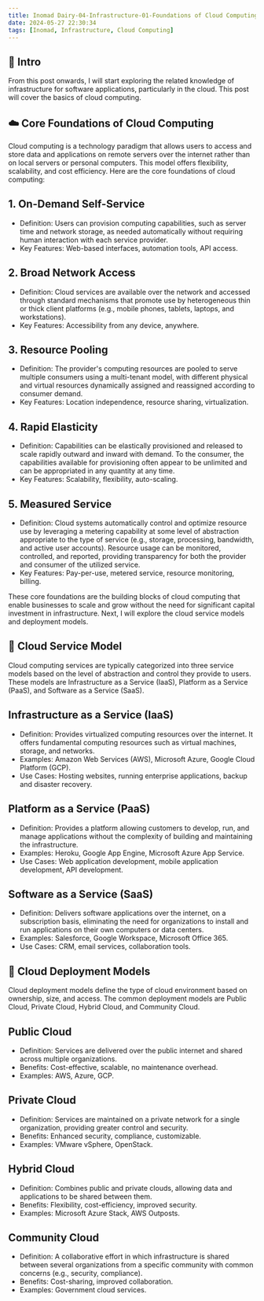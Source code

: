 ```yaml
---
title: Inomad Dairy-04-Infrastructure-01-Foundations of Cloud Computing
date: 2024-05-27 22:30:34
tags: [Inomad, Infrastructure, Cloud Computing]
---
```


## **🔎 Intro**

From this post onwards, I will start exploring the related knowledge of infrastructure for software applications, particularly in the cloud. This post will cover the basics of cloud computing.

<!-- more -->

## **☁️ Core Foundations of Cloud Computing**

Cloud computing is a technology paradigm that allows users to access and store data and applications on remote servers over the internet rather than on local servers or personal computers. This model offers flexibility, scalability, and cost efficiency. Here are the core foundations of cloud computing:

## 1. On-Demand Self-Service
- Definition: Users can provision computing capabilities, such as server time and network storage, as needed automatically without requiring human interaction with each service provider.
- Key Features: Web-based interfaces, automation tools, API access.

## 2. Broad Network Access
- Definition: Cloud services are available over the network and accessed through standard mechanisms that promote use by heterogeneous thin or thick client platforms (e.g., mobile phones, tablets, laptops, and workstations).
- Key Features: Accessibility from any device, anywhere.

## 3. Resource Pooling
- Definition: The provider's computing resources are pooled to serve multiple consumers using a multi-tenant model, with different physical and virtual resources dynamically assigned and reassigned according to consumer demand.
- Key Features: Location independence, resource sharing, virtualization.

## 4. Rapid Elasticity
- Definition: Capabilities can be elastically provisioned and released to scale rapidly outward and inward with demand. To the consumer, the capabilities available for provisioning often appear to be unlimited and can be appropriated in any quantity at any time.
- Key Features: Scalability, flexibility, auto-scaling.

## 5. Measured Service
- Definition: Cloud systems automatically control and optimize resource use by leveraging a metering capability at some level of abstraction appropriate to the type of service (e.g., storage, processing, bandwidth, and active user accounts). Resource usage can be monitored, controlled, and reported, providing transparency for both the provider and consumer of the utilized service.
- Key Features: Pay-per-use, metered service, resource monitoring, billing.

These core foundations are the building blocks of cloud computing that enable businesses to scale and grow without the need for significant capital investment in infrastructure. Next, I will explore the cloud service models and deployment models.

## **🧩 Cloud Service Model**

Cloud computing services are typically categorized into three service models based on the level of abstraction and control they provide to users. These models are Infrastructure as a Service (IaaS), Platform as a Service (PaaS), and Software as a Service (SaaS).

## Infrastructure as a Service (IaaS)

- Definition: Provides virtualized computing resources over the internet. It offers fundamental computing resources such as virtual machines, storage, and networks.
- Examples: Amazon Web Services (AWS), Microsoft Azure, Google Cloud Platform (GCP).
- Use Cases: Hosting websites, running enterprise applications, backup and disaster recovery.

## Platform as a Service (PaaS)

- Definition: Provides a platform allowing customers to develop, run, and manage applications without the complexity of building and maintaining the infrastructure.
- Examples: Heroku, Google App Engine, Microsoft Azure App Service.
- Use Cases: Web application development, mobile application development, API development.

## Software as a Service (SaaS)

- Definition: Delivers software applications over the internet, on a subscription basis, eliminating the need for organizations to install and run applications on their own computers or data centers.
- Examples: Salesforce, Google Workspace, Microsoft Office 365.
- Use Cases: CRM, email services, collaboration tools.

## **🚀 Cloud Deployment Models**

Cloud deployment models define the type of cloud environment based on ownership, size, and access. The common deployment models are Public Cloud, Private Cloud, Hybrid Cloud, and Community Cloud.

## Public Cloud

- Definition: Services are delivered over the public internet and shared across multiple organizations.
- Benefits: Cost-effective, scalable, no maintenance overhead.
- Examples: AWS, Azure, GCP.

## Private Cloud

- Definition: Services are maintained on a private network for a single organization, providing greater control and security.
- Benefits: Enhanced security, compliance, customizable.
- Examples: VMware vSphere, OpenStack.

## Hybrid Cloud

- Definition: Combines public and private clouds, allowing data and applications to be shared between them.
- Benefits: Flexibility, cost-efficiency, improved security.
- Examples: Microsoft Azure Stack, AWS Outposts.

## Community Cloud

- Definition: A collaborative effort in which infrastructure is shared between several organizations from a specific community with common concerns (e.g., security, compliance).
- Benefits: Cost-sharing, improved collaboration.
- Examples: Government cloud services.